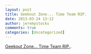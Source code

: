 ```yaml
---
layout: post
title: Geekout Zone... Time Team RIP.
date: 2013-03-24 13:12
author: jeremystocks
comments: true
categories: [Uncategorized]
---
```

<a href="http://csbarielle.wordpress.com/2013/03/22/geekout-zone-time-team-rip/">Geekout Zone... Time Team RIP.</a>.
